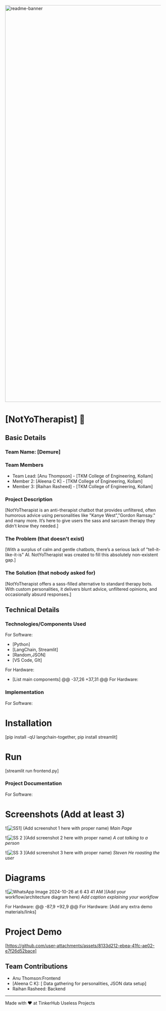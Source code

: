 <img width="1280" alt="readme-banner" src="https://github.com/user-attachments/assets/35332e92-44cb-425b-9dff-27bcf1023c6c">

# [NotYoTherapist] 🎯


## Basic Details
### Team Name: [Demure]


### Team Members
- Team Lead: [Anu Thompson] - [TKM College of Engineering, Kollam]
- Member 2: [Aleena C K] - [TKM College of Engineering, Kollam]
- Member 3: [Raihan Rasheed] - [TKM College of Engineering, Kollam]

### Project Description
[NotYoTherapist is an anti-therapist chatbot that provides unfiltered, often humorous advice using personalities like "Kanye West","Gordon Ramsay." and many more. It’s here to give users the sass and sarcasm therapy they didn’t know they needed.]

### The Problem (that doesn't exist)
[With a surplus of calm and gentle chatbots, there’s a serious lack of "tell-it-like-it-is" AI. NotYoTherapist was created to fill this absolutely non-existent gap.]

### The Solution (that nobody asked for)
[NotYoTherapist offers a sass-filled alternative to standard therapy bots. With custom personalities, it delivers blunt advice, unfiltered opinions, and occasionally absurd responses.]

## Technical Details
### Technologies/Components Used
For Software:
- [Python]
- [LangChain, Streamlit]
- [Random,JSON]
- [VS Code, GIt]

For Hardware:
- [List main components]
@@ -37,26 +37,31 @@ For Hardware:
### Implementation
For Software:
# Installation
[pip install -qU langchain-together,
pip install streamlit]

# Run
[streamlit run frontend.py]

### Project Documentation
For Software:

# Screenshots (Add at least 3)
![![SS1](https://github.com/user-attachments/assets/16399381-ffe7-4f95-8058-57aaae920355)]
(Add screenshot 1 here with proper name)
*Main Page*

![![SS 2](https://github.com/user-attachments/assets/b61f9dd5-858a-466d-9513-3c4670867fcf)
](Add screenshot 2 here with proper name)
*A cat talking to a person*

![![SS 3](https://github.com/user-attachments/assets/6393b323-7418-45ca-8cbb-25e01013d37a)
](Add screenshot 3 here with proper name)
*Steven He roasting the user*

# Diagrams
![![WhatsApp Image 2024-10-26 at 6 43 41 AM](https://github.com/user-attachments/assets/4528b426-ffa5-41d8-b86c-8647b31219fd)
](Add your workflow/architecture diagram here)
*Add caption explaining your workflow*

For Hardware:
@@ -87,9 +92,9 @@ For Hardware:
[Add any extra demo materials/links]
# Project Demo


[https://github.com/user-attachments/assets/8133d212-ebea-41fc-ae02-e7f26d52bace]


## Team Contributions
- Anu Thomson:Frontend
- [Aleena C K]: [ Data gathering for personalities, JSON data setup]
- Raihan Rasheed: Backend

---
Made with ❤️ at TinkerHub Useless Projects 
